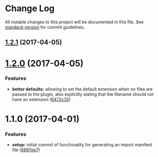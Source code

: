 # Change Log

All notable changes to this project will be documented in this file. See [standard-version](https://github.com/conventional-changelog/standard-version) for commit guidelines.

<a name="1.2.1"></a>
## [1.2.1](https://github.com/webark/broccoli-style-manifest/compare/v1.2.0...v1.2.1) (2017-04-05)



<a name="1.2.0"></a>
# [1.2.0](https://github.com/webark/broccoli-style-manifest/compare/v1.1.0...v1.2.0) (2017-04-05)


### Features

* **better defaults:** allowing to set the default extension when no files are passed to the plugin, also explicitly stating that the filename should not have an extension ([6472c35](https://github.com/webark/broccoli-style-manifest/commit/6472c35))



<a name="1.1.0"></a>
# 1.1.0 (2017-04-01)


### Features

* **setup:** initial commit of functionality for generating an import manifest file ([6897ee7](https://github.com/webark/broccoli-style-manifest/commit/6897ee7))
